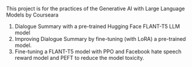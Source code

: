 This project is for the practices of the Generative AI with Large Language Models by Courseara

1. Dialogue Summary with a pre-trained Hugging Face FLANT-T5 LLM model
2. Improving Dialogue Summary by fine-tuning (with LoRA) a pre-trained model. 
3. Fine-tuning a FLANT-T5 model with PPO and Facebook hate speech reward model and PEFT to reduce the model toxicity.
